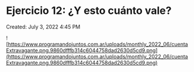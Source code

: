 # Ejercicio 12: ¿Y esto cuánto vale?

Created: July 3, 2022 4:45 PM

![https://www.programandojuntos.com.ar/uploads/monthly_2022_06/cuentaExtravagante.png.9860dfffb314c6044758dad2630d5cd9.png](https://www.programandojuntos.com.ar/uploads/monthly_2022_06/cuentaExtravagante.png.9860dfffb314c6044758dad2630d5cd9.png)